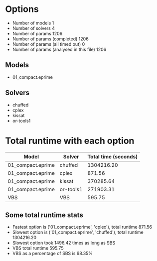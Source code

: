 

# Options


- Number of models 1
- Number of solvers 4
- Number of params 1206
- Number of params (completed) 1206
- Number of params (all timed out) 0
- Number of params (analysed in this file) 1206


## Models


 - 01_compact.eprime


## Solvers


 - chuffed
 - cplex
 - kissat
 - or-tools1


# Total runtime with each option


 | Model | Solver | Total time (seconds) | 
 | -- | -- | -- | 
 | 01_compact.eprime | chuffed | 1304216.20 | 
 | 01_compact.eprime | cplex | 871.56 | 
 | 01_compact.eprime | kissat | 370285.64 | 
 | 01_compact.eprime | or-tools1 | 271903.31 | 
 | VBS | VBS | 595.75 | 


## Some total runtime stats


 - Fastest option is ('01_compact.eprime', 'cplex'), total runtime 871.56
 - Slowest option is ('01_compact.eprime', 'chuffed'), total runtime 1304216.20
 - Slowest option took 1496.42 times as long as SBS
 - VBS total runtime 595.75
 - VBS as a percentage of SBS is 68.35%
